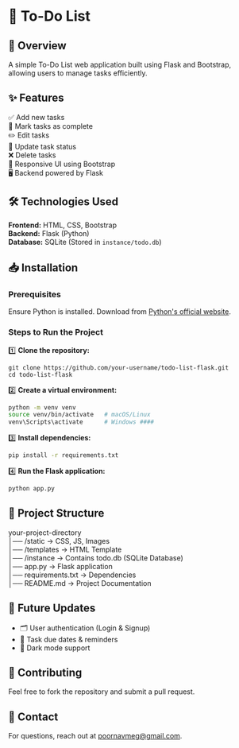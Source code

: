 # 📝 To-Do List

## 🚀 Overview
A simple To-Do List web application built using Flask and Bootstrap, allowing users to manage tasks efficiently.

## ✨ Features
✅ Add new tasks  
📌 Mark tasks as complete  
✏️ Edit tasks   
🔄 Update task status  
❌ Delete tasks  
🎨 Responsive UI using Bootstrap  
🖥️ Backend powered by Flask  

## 🛠️ Technologies Used
**Frontend:** HTML, CSS, Bootstrap   
**Backend:** Flask (Python)   
**Database:** SQLite (Stored in `instance/todo.db`)  

## 📥 Installation
### Prerequisites
Ensure Python is installed. Download from [Python's official website](https://www.python.org/downloads/).  

### Steps to Run the Project  
1️⃣ **Clone the repository:**  
   ```
   git clone https://github.com/your-username/todo-list-flask.git
   cd todo-list-flask 
```
2️⃣ **Create a virtual environment:**  
   ```sh
   python -m venv venv
   source venv/bin/activate   # macOS/Linux  
   venv\Scripts\activate      # Windows ####
```  

3️⃣ **Install dependencies:**  
   ```sh
   pip install -r requirements.txt

```

4️⃣ **Run the Flask application:**  
   ```sh
   python app.py
```
## 📂 Project Structure
your-project-directory  
│── /static → CSS, JS, Images  
│── /templates → HTML Template  
│── /instance → Contains todo.db (SQLite Database)  
│── app.py → Flask application  
│── requirements.txt → Dependencies  
│── README.md → Project Documentation

## 🚀 Future Updates
- 🗂️ User authentication (Login & Signup)  
- 📅 Task due dates & reminders  
- 🌙 Dark mode support  
## 🤝 Contributing
Feel free to fork the repository and submit a pull request.
## 📧 Contact
For questions, reach out at [poornavmeg@gmail.com](mailto:poornavmeg@gmail.com).
